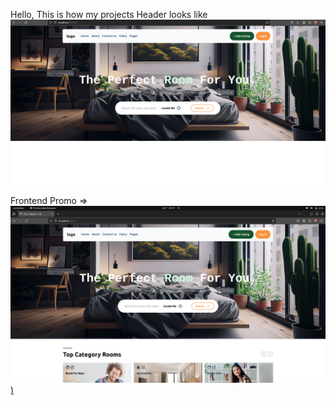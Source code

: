 Hello,
This is how my projects Header looks like
![Alt text](<Screenshot from 2023-12-28 14-49-49.png>)

Frontend Promo =>
[![Watch the video](frontend.png))](frontendpromo.mp4)
